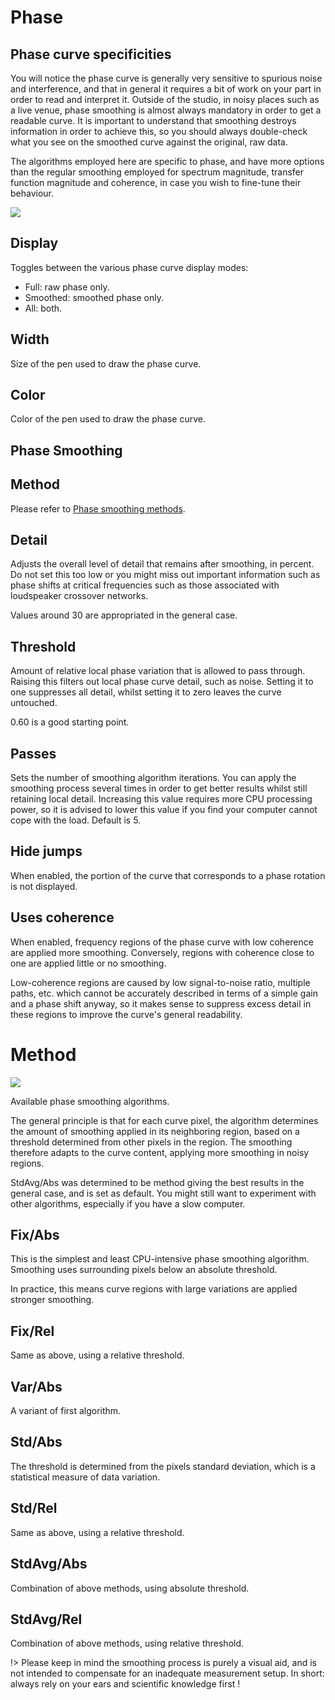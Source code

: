 # Phase

## Phase curve specificities
You will notice the phase curve is generally very sensitive to spurious noise and interference, and that in general it requires a bit of work on your part in order to read and interpret it.
Outside of the studio, in noisy places such as a live venue, phase smoothing is almost always mandatory in order to get a readable curve.
It is important to understand that smoothing destroys information in order to achieve this, so you should always double-check what you see on the smoothed curve against the original, raw data.

The algorithms employed here are specific to phase, and have more options than the regular smoothing employed for spectrum magnitude, transfer function magnitude and coherence, in case you wish to fine-tune their behaviour.

![](https://media.githubusercontent.com/media/FLUX-SE/doc_images/main/Analyzer/TransferFunction/Phase.png)

## Display
Toggles between the various phase curve display modes:

* Full: raw phase only.
* Smoothed: smoothed phase only.
* All: both.

## Width
Size of the pen used to draw the phase curve.

## Color
Color of the pen used to draw the phase curve.


## Phase Smoothing

## Method
Please refer to [Phase smoothing methods](13_Transfer_function_measurement_05_Setup_05_Phase.md?id=method).


## Detail
Adjusts the overall level of detail that remains after smoothing, in percent.
Do not set this too low or you might miss out important information such as phase shifts at critical frequencies such as those associated with loudspeaker crossover networks.

Values around 30 are appropriated in the general case.

## Threshold
Amount of relative local phase variation that is allowed to pass through. Raising this filters out local phase curve detail, such as noise.
Setting it to one suppresses all detail, whilst setting it to zero leaves the curve untouched.

0.60 is a good starting point.

## Passes
Sets the number of smoothing algorithm iterations.
You can apply the smoothing process several times in order to get better results whilst still retaining local detail.
Increasing this value requires more CPU processing power, so it is advised to lower this value if you find your computer cannot cope with the load.
Default is 5.

<!-- TODO: 2 of 5 passes? -->

## Hide jumps
When enabled, the portion of the curve that corresponds to a phase rotation is not displayed.

## Uses coherence
When enabled, frequency regions of the phase curve with low coherence are applied more smoothing.
Conversely, regions with coherence close to one are applied little or no smoothing.

Low-coherence regions are caused by low signal-to-noise ratio, multiple paths, etc. which cannot be accurately described in terms of a simple gain and a phase shift anyway, so it makes sense to suppress excess detail in these regions to improve the curve's general readability.


# Method

![](https://media.githubusercontent.com/media/FLUX-SE/doc_images/main/Analyzer/TransferFunction/PhaseSmoothMethod.png)

Available phase smoothing algorithms.

The general principle is that for each curve pixel, the algorithm determines the amount of smoothing applied in its neighboring region, based on a threshold determined from other pixels in the region.
The smoothing therefore adapts to the curve content, applying more smoothing in noisy regions.

StdAvg/Abs was determined to be method giving the best results in the general case, and is set as default.
You might still want to experiment with other algorithms, especially if you have a slow computer.

## Fix/Abs
This is the simplest and least CPU-intensive phase smoothing algorithm.
Smoothing uses surrounding pixels below an absolute threshold.

In practice, this means curve regions with large variations are applied stronger smoothing.

## Fix/Rel
Same as above, using a relative threshold.

## Var/Abs
A variant of first algorithm.

## Std/Abs
The threshold is determined from the pixels standard deviation, which is a statistical measure of data variation.

## Std/Rel
Same as above, using a relative threshold.

## StdAvg/Abs
Combination of above methods, using absolute threshold.

## StdAvg/Rel
Combination of above methods, using relative threshold.

!> Please keep in mind the smoothing process is purely a visual aid, and is not intended to compensate for an inadequate measurement setup.
In short: always rely on your ears and scientific knowledge first !
